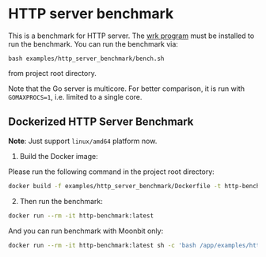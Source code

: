 # HTTP server benchmark

This is a benchmark for HTTP server.
The [wrk program](https://github.com/wg/wrk) must be installed to run the benchmark.
You can run the benchmark via:

```
bash examples/http_server_benchmark/bench.sh
```

from project root directory.

Note that the Go server is multicore.
For better comparison, it is run with `GOMAXPROCS=1`,
i.e. limited to a single core.


## Dockerized HTTP Server Benchmark

**Note**: Just support `linux/amd64` platform now.

1. Build the Docker image:

Please run the following command in the project root directory:

```bash
docker build -f examples/http_server_benchmark/Dockerfile -t http-benchmark .
```

2. Then run the benchmark:

```bash
docker run --rm -it http-benchmark:latest
```

And you can run benchmark with Moonbit only:

```bash
docker run --rm -it http-benchmark:latest sh -c 'bash /app/examples/http_server_benchmark/bench.sh --moonbit-only'
```